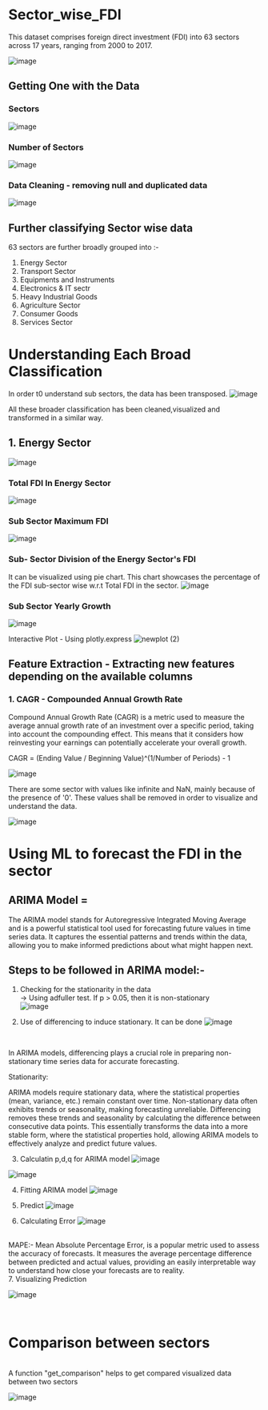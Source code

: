 # Sector_wise_FDI
This dataset comprises foreign direct investment (FDI) into 63 sectors across 17 years, ranging from 2000 to 2017.

![image](https://github.com/shashank-2010/Sector_wise_FDI/assets/153171192/4d74daa0-5c66-470f-8ab0-096940ef052b)

## Getting One with the Data
### Sectors
![image](https://github.com/shashank-2010/Sector_wise_FDI/assets/153171192/a05b97f3-ff96-44ab-a54c-22f79444e27a)

### Number of Sectors
![image](https://github.com/shashank-2010/Sector_wise_FDI/assets/153171192/042248e8-838b-40e7-bc31-4a68e7e3cf49)

### Data Cleaning - removing null and duplicated data
![image](https://github.com/shashank-2010/Sector_wise_FDI/assets/153171192/f31df10a-7560-48f7-afc2-1653f7c09133)

## Further classifying Sector wise data
63 sectors are further broadly grouped into :-
1. Energy Sector
2. Transport Sector
3. Equipments and Instruments
4. Electronics & IT sectr
5. Heavy Industrial Goods
6. Agriculture Sector
7. Consumer Goods
8. Services Sector


# Understanding Each Broad Classification

In order t0 understand sub sectors, the data has been transposed.
![image](https://github.com/shashank-2010/Sector_wise_FDI/assets/153171192/f2d1771e-b306-46e9-86ce-8c859c6b63bc)

All these broader classification has been cleaned,visualized and transformed in a similar way.
## 1. Energy Sector
![image](https://github.com/shashank-2010/Sector_wise_FDI/assets/153171192/130aa39b-c40c-4369-a5d8-75e037432b37)

### Total FDI In Energy Sector
![image](https://github.com/shashank-2010/Sector_wise_FDI/assets/153171192/9efd0c1f-688b-4c83-bc4b-322ea7ae5742)

### Sub Sector Maximum FDI
![image](https://github.com/shashank-2010/Sector_wise_FDI/assets/153171192/7b6f5647-609e-4bd0-ad97-7554d0c612a1)

### Sub- Sector Division of the Energy Sector's FDI
It can be visualized using pie chart. This chart showcases the percentage of the FDI sub-sector wise w.r.t Total FDI in the sector. 
![image](https://github.com/shashank-2010/Sector_wise_FDI/assets/153171192/02b87cb2-ad61-411c-a5e0-4d30acc5e237)

### Sub Sector Yearly Growth
![image](https://github.com/shashank-2010/Sector_wise_FDI/assets/153171192/ae42b041-06fc-4a0b-9b47-e4d38a2ae4e1)

Interactive Plot - Using plotly.express
![newplot (2)](https://github.com/shashank-2010/Sector_wise_FDI/assets/153171192/715a4387-7de4-4ee7-8bf7-a30c9ffca05a)

## Feature Extraction - Extracting new features depending on the available columns
### 1. CAGR - Compounded Annual Growth Rate
Compound Annual Growth Rate (CAGR) is a metric used to measure the average annual growth rate of an investment over a specific period, taking into account the compounding effect. This means that it considers how reinvesting your earnings can potentially accelerate your overall growth.

CAGR = (Ending Value / Beginning Value)^(1/Number of Periods) - 1

![image](https://github.com/shashank-2010/Sector_wise_FDI/assets/153171192/324ea985-0068-42de-a46d-32ec349b7a87)

There are some sector with values like infinite and NaN, mainly because of the presence of '0'.
These values shall be removed in order to visualize and understand the data.

![image](https://github.com/shashank-2010/Sector_wise_FDI/assets/153171192/116b7730-aa15-44b6-bfff-7b19060fd115)

# Using ML to forecast the FDI in the sector
## ARIMA Model =
The ARIMA model stands for Autoregressive Integrated Moving Average and is a powerful statistical tool used for forecasting future values in time series data. It captures the essential patterns and trends within the data, allowing you to make informed predictions about what might happen next.

## Steps to be followed in ARIMA model:-
1. Checking for the stationarity in the data <br>
-> Using adfuller test. If p > 0.05, then it is non-stationary <br>
   ![image](https://github.com/shashank-2010/Sector_wise_FDI/assets/153171192/8f34f5e0-f459-4c08-94be-c6d798395762)

2. Use of differencing to induce stationary. It can be done
![image](https://github.com/shashank-2010/Sector_wise_FDI/assets/153171192/92a4ebd6-01cb-401a-a63e-53a03d7507ca)
<br>

In ARIMA models, differencing plays a crucial role in preparing non-stationary time series data for accurate forecasting.

Stationarity:

ARIMA models require stationary data, where the statistical properties (mean, variance, etc.) remain constant over time.
Non-stationary data often exhibits trends or seasonality, making forecasting unreliable.
Differencing removes these trends and seasonality by calculating the difference between consecutive data points.
This essentially transforms the data into a more stable form, where the statistical properties hold, allowing ARIMA models to effectively analyze and predict future values.

3. Calculatin p,d,q for ARIMA model
![image](https://github.com/shashank-2010/Sector_wise_FDI/assets/153171192/1f1002e4-4800-45b6-981b-f566faff3a33)

![image](https://github.com/shashank-2010/Sector_wise_FDI/assets/153171192/7ccb3911-895e-4e00-a79c-44b97243333a)

4. Fitting ARIMA model
![image](https://github.com/shashank-2010/Sector_wise_FDI/assets/153171192/ca5ea8e5-ccad-4e39-8648-fe210513f2ab)

5. Predict
![image](https://github.com/shashank-2010/Sector_wise_FDI/assets/153171192/0979f79e-a54b-4935-8dba-099be6856219)

6. Calculating Error
![image](https://github.com/shashank-2010/Sector_wise_FDI/assets/153171192/2067ae7e-81f0-4a7e-b26a-941d6e918f0c)
<br>
MAPE:-
Mean Absolute Percentage Error, is a popular metric used to assess the accuracy of forecasts. It measures the average percentage difference between predicted and actual values, providing an easily interpretable way to understand how close your forecasts are to reality.

<br>
7. Visualizing Prediction
<br>

![image](https://github.com/shashank-2010/Sector_wise_FDI/assets/153171192/9355cac2-0c87-4a0b-b0bb-b05011a38be6)

<br>

# Comparison between sectors
<br>
A function "get_comparison" helps to get compared visualized data between two sectors
<br>

![image](https://github.com/shashank-2010/Sector_wise_FDI/assets/153171192/eda11342-ed2e-42e8-b5c4-6fcb38b98a2c)

<br>


























